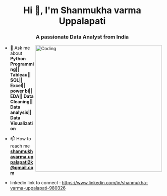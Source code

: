 <h1 align="center">Hi 👋, I'm Shanmukha varma Uppalapati</h1>
<h3 align="center">A passionate Data Analyst from India</h3>
<img align="right" alt="Coding" width="400" src="https://cdn.dribbble.com/users/1162077/screenshots/3848914/programmer.gif">

- 💬 Ask me about **Python Programming|| Tableau|| SQL|| Excel|| power bi||  EDA|| Data Cleaning|| Data analysis|| Data Visualization**

- 📫 How to reach me **shanmukhavarma.uppalapati2k@gmail.com**

- linkedin link to connect  : https://www.linkedin.com/in/shanmukha-varma-uppalapati-980326

